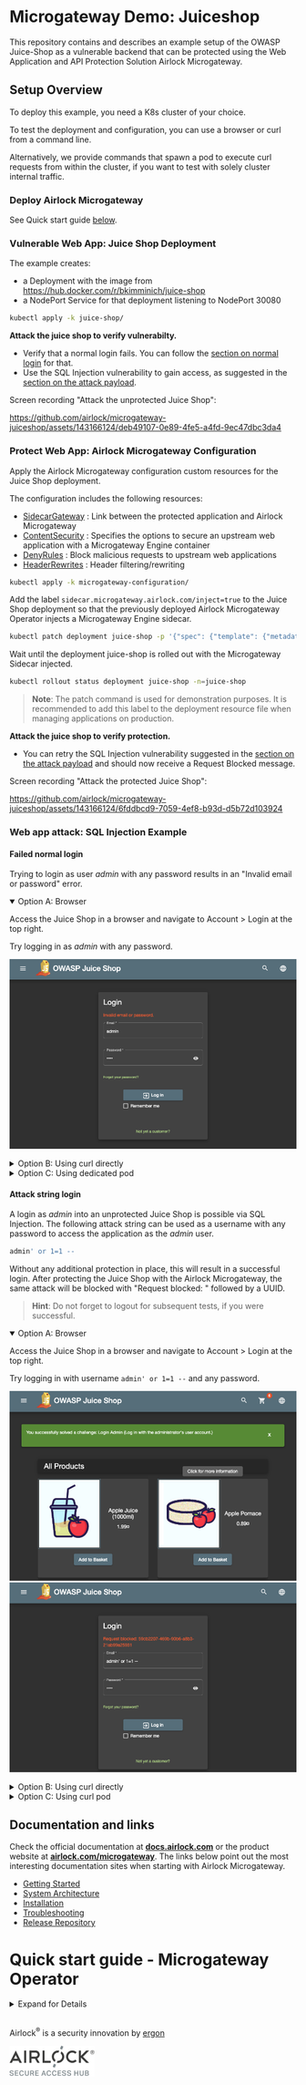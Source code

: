 # Microgateway Demo: Juiceshop

This repository contains and describes an example setup of the OWASP Juice-Shop as a vulnerable backend that can be protected using the Web Application and API Protection Solution Airlock Microgateway.

## Setup Overview

To deploy this example, you need a K8s cluster of your choice.

To test the deployment and configuration, you can use a browser or curl from a command line.

Alternatively, we provide commands that spawn a pod to execute curl requests from within the cluster, if you want to test with solely cluster internal traffic.

### Deploy Airlock Microgateway 
See Quick start guide [below](#quick-start-guide---microgateway-operator).

### Vulnerable Web App: Juice Shop Deployment

The example creates:
- a Deployment with the image from https://hub.docker.com/r/bkimminich/juice-shop
- a NodePort Service for that deployment listening to NodePort 30080

```bash
kubectl apply -k juice-shop/
```

**Attack the juice shop to verify vulnerabilty.**
- Verify that a normal login fails. You can follow the [section on normal login](#failed-normal-login) for that.
- Use the SQL Injection vulnerability to gain access, as suggested in the [section on the attack payload](#attack-string-login).

Screen recording "Attack the unprotected Juice Shop":

https://github.com/airlock/microgateway-juiceshop/assets/143166124/deb49107-0e89-4fe5-a4fd-9ec47dbc3da4

### Protect Web App: Airlock Microgateway Configuration

Apply the Airlock Microgateway configuration custom resources for the Juice Shop deployment.

The configuration includes the following resources:
- [SidecarGateway](https://docs.airlock.com/microgateway/4.4/#data/1661841842553.html) :  Link between the protected application and Airlock Microgateway
- [ContentSecurity](https://docs.airlock.com/microgateway/4.4/#data/1659430054462.html) : Specifies the options to secure an upstream web application with a Microgateway Engine container
- [DenyRules](https://docs.airlock.com/microgateway/4.4/#data/1667549240920.html) : Block malicious requests to upstream web applications
- [HeaderRewrites](https://docs.airlock.com/microgateway/4.4/#data/1668421866216.html) : Header filtering/rewriting

```bash
kubectl apply -k microgateway-configuration/
```

Add the label `sidecar.microgateway.airlock.com/inject=true` to the Juice Shop deployment so that the previously deployed Airlock Microgateway Operator injects a Microgateway Engine sidecar.

```bash
kubectl patch deployment juice-shop -p '{"spec": {"template": {"metadata": {"labels": {"sidecar.microgateway.airlock.com/inject":"true"}}}}}' -n=juice-shop
```

Wait until the deployment juice-shop is rolled out with the Microgateway Sidecar injected.

```bash
kubectl rollout status deployment juice-shop -n=juice-shop
```

> **Note**: The patch command is used for demonstration purposes. It is recommended to add this label to the deployment resource file when managing applications on production.

**Attack the juice shop to verify protection.**
- You can retry the SQL Injection vulnerability suggested in the [section on the attack payload](#attack-string-login) and should now receive a Request Blocked message.

Screen recording "Attack the protected Juice Shop":

https://github.com/airlock/microgateway-juiceshop/assets/143166124/6fddbcd9-7059-4ef8-b93d-d5b72d103924

### Web app attack: SQL Injection Example
#### Failed normal login

Trying to login as user *admin* with any password results in an "Invalid email or password" error.

<details open>
<summary>Option A: Browser</summary>

Access the Juice Shop in a browser and navigate to Account > Login at the top right.

Try logging in as *admin* with any password.

!['Invalid email or password' without attack payload](images/failed-normal-login.png "Failed login attempt")
</details>

<details>
<summary>Option B: Using curl directly</summary>

```bash
curl '<hostname>:<port>/rest/user/login' \
  -H 'Content-Type: application/json' \
  --data-raw $'{"email":"admin","password":"test"}'
```
</details>

<details>
<summary>Option C: Using dedicated pod</summary>

```bash
kubectl run -n=juice-shop -it --restart=Never --rm curl --image=curlimages/curl -- curl -v juice-shop:3000/rest/user/login -H 'Content-Type: application/json' --data-raw $'{"email":"admin","password":"test"}'
```
</details>

#### Attack string login

A login as *admin* into an unprotected Juice Shop is possible via SQL Injection. The following attack string can be used as a username with any password to access the application as the *admin* user.

```bash
admin' or 1=1 --
```

Without any additional protection in place, this will result in a successful login.
After protecting the Juice Shop with the Airlock Microgateway, the same attack will be blocked with "Request blocked: " followed by a UUID.

> **Hint**: Do not forget to logout for subsequent tests, if you were successful.

<details open>
<summary>Option A: Browser</summary>

Access the Juice Shop in a browser and navigate to Account > Login at the top right.

Try logging in with username `admin' or 1=1 --` and any password.

!['Successfully solved a challenge: Login Admin' when using attack payload](images/successful-sql-injection.png "Successful SQL Injection")
!['Request blocked' when using attack payload](images/failed-sql-injection.png "Failed SQL Injection")
</details>

<details>
<summary>Option B: Using curl directly</summary>

```bash
curl '<hostname>:<port>/rest/user/login' \
  -H 'Content-Type: application/json' \
  --data-raw $'{"email":"admin\' or 1=1--","password":"test"}'
```
</details>

<details>
<summary>Option C: Using curl pod</summary>

```bash
kubectl run -n=juice-shop -it --restart=Never --rm curl --image=curlimages/curl -- curl -v juice-shop:3000/rest/user/login -H 'Content-Type: application/json' --data-raw $'{"email":"admin\' or 1=1--","password":"test"}'
```
</details>


## Documentation and links

Check the official documentation at **[docs.airlock.com](https://docs.airlock.com/microgateway/latest/)** or the product website at **[airlock.com/microgateway](https://www.airlock.com/en/microgateway)**. The links below point out the most interesting documentation sites when starting with Airlock Microgateway.

* [Getting Started](https://docs.airlock.com/microgateway/latest/#data/1660804708742.html)
* [System Architecture](https://docs.airlock.com/microgateway/latest/#data/1660804709650.html)
* [Installation](https://docs.airlock.com/microgateway/latest/#data/1726159368039.html)
* [Troubleshooting](https://docs.airlock.com/microgateway/latest/#data/1659430054787.html)
* [Release Repository](https://github.com/airlock/microgateway)

# Quick start guide - Microgateway Operator

<details>
<summary>Expand for Details</summary>

The instructions below provide a quick start guide for a "standard" Kubernetes setup. Setup description for, e.g., OpenShift, as well as detailed information are provided in the **[manual](https://docs.airlock.com/microgateway/latest/)**.
> **Note**: Installing Airlock Microgateway CNI is required for this example. The example configuration is meant for the sidecar data plane mode.
> 
> See [documentation](https://docs.airlock.com/microgateway/4.4/#data/1660804709650.html) for more information about data plane modes.

## Prerequisites
* [Airlock Microgateway License](#obtain-airlock-microgateway-license)
* [cert-manager](https://cert-manager.io/)
* [helm](https://helm.sh/docs/intro/install/) (>= v3.8.0)

In order to use Airlock Microgateway you need a license and the cert-manager. You may either request a community license free of charge or purchase a premium license.
For an easy start in non-production environments, you may deploy the same cert-manager we are using internally for testing.
### Obtain Airlock Microgateway License
1. Either request a community or premium license
   * Community license: [airlock.com/microgateway-community](https://airlock.com/en/microgateway-community)
   * Premium license: [airlock.com/microgateway-premium](https://airlock.com/en/microgateway-premium)
2. Check your inbox and save the license file microgateway-license.txt locally.

> See [Community vs. Premium editions in detail](https://docs.airlock.com/microgateway/latest/#data/1675772882054.html) to choose the right license type.
### Deploy cert-manager
```bash
# Install cert-manager
kubectl apply -k https://github.com/airlock/microgateway/examples/utilities/cert-manager/?ref=4.4.1

# Wait for the cert-manager to be up and running
kubectl -n cert-manager wait --for=condition=ready --timeout=600s pod -l app.kubernetes.io/instance=cert-manager
```

## Deploy Airlock Microgateway CNI
> **Note**: Certain environments such as OpenShift or GKE require non-default configurations when installing the CNI plugin. Please refer to the [Release Readme](https://github.com/airlock/microgateway/) or the Chapter on [Sidecar-based Microgateway installation in docs.airlock.com](https://docs.airlock.com/microgateway/4.4/#data/1726159368039.html)
1. Install the CNI Plugin with Helm.
   ```bash
   # Standard setup
   helm install airlock-microgateway-cni -n kube-system oci://quay.io/airlockcharts/microgateway-cni --version '4.4.1'
   kubectl -n kube-system rollout status daemonset -l app.kubernetes.io/instance=airlock-microgateway-cni
   ```
2. (Recommended) You can verify the correctness of the installation with `helm test`.
   ```bash
   # Standard setup
   helm upgrade airlock-microgateway-cni -n kube-system --set tests.enabled=true --reuse-values oci://quay.io/airlockcharts/microgateway-cni --version '4.4.1'
   helm test airlock-microgateway-cni -n kube-system --logs
   helm upgrade airlock-microgateway-cni -n kube-system --set tests.enabled=false --reuse-values oci://quay.io/airlockcharts/microgateway-cni --version '4.4.1'
   ```

   Consult our [documentation](https://docs.airlock.com/microgateway/4.4/#data/1659430054787.html) in case of any installation error.
## Deploy Airlock Microgateway Operator

> This guide assumes a microgateway-license.txt file is present in the working directory.

1. Install CRDs and Operator.
   ```bash
   # Create namespace
   kubectl create namespace airlock-microgateway-system

   # Install License
   kubectl -n airlock-microgateway-system create secret generic airlock-microgateway-license --from-file=microgateway-license.txt

   # Install Operator (CRDs are included via the standard Helm 3 mechanism, i.e. Helm will handle initial installation but not upgrades)
   helm install airlock-microgateway -n airlock-microgateway-system oci://quay.io/airlockcharts/microgateway --version '4.4.1' --wait
   ```

2. (Recommended) You can verify the correctness of the installation with `helm test`.
   ```bash
   helm upgrade airlock-microgateway -n airlock-microgateway-system --set tests.enabled=true --reuse-values oci://quay.io/airlockcharts/microgateway --version '4.4.1'
   helm test airlock-microgateway -n airlock-microgateway-system --logs
   helm upgrade airlock-microgateway -n airlock-microgateway-system --set tests.enabled=false --reuse-values oci://quay.io/airlockcharts/microgateway --version '4.4.1'
   ```

## License
View the [detailed license terms](https://www.airlock.com/en/airlock-license) for the software contained in this image.
* Decompiling or reverse engineering is not permitted.
* Using any of the deny rules or parts of these filter patterns outside of the image is not permitted.

</details>
<br>

Airlock<sup>&#174;</sup> is a security innovation by [ergon](https://www.ergon.ch/en)

<!-- Airlock SAH Logo (different image for light/dark mode) -->
<a href="https://www.airlock.com/en/secure-access-hub/">
<picture>
    <source media="(prefers-color-scheme: dark)"
        srcset="https://raw.githubusercontent.com/airlock/microgateway/main/media/Airlock_Logo_Negative.png">
    <source media="(prefers-color-scheme: light)"
        srcset="https://raw.githubusercontent.com/airlock/microgateway/main/media/Airlock_Logo.png">
    <img alt="Airlock Secure Access Hub" src="https://raw.githubusercontent.com/airlock/microgateway/main/media/Airlock_Logo.png" width="150">
</picture>
</a>
